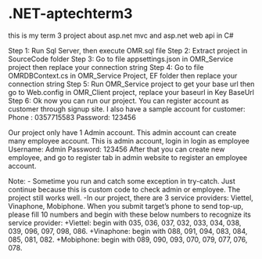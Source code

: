 # .NET-aptechterm3
this is my term 3 project about asp.net mvc and asp.net web api in C#


Step 1: Run Sql Server, then execute OMR.sql file
Step 2: Extract project in SourceCode folder
Step 3: Go to file appsettings.json in OMR_Service project then replace your connection string
Step 4: Go to file OMRDBContext.cs in OMR_Service Project, EF folder then replace your connection string
Step 5: Run OMR_Service project to get your base url then go to Web.config in OMR_Client project, replace your baseurl in Key BaseUrl
Step 6: Ok now you can run our project. You can register account as customer through signup site. I also have a sample account for customer:
Phone : 0357715583
Password: 123456

Our project only have 1 Admin account. This admin account can create many employee account. This is admin account, login in login as employee
Username: Admin
Password: 123456
After that you can create new employee, and go to register tab in admin website to register an employee account.

Note: - Sometime you run and catch some exception in try-catch. Just continue because this is custom code to check admin or employee. The project still works well.
-In our project, there are 3 service providers: Viettel, Vinaphone, Mobiphone. When you submit target’s phone to send top-up, please fill 10 numbers and begin with these below numbers to recognize its service provider:
	+Viettel: begin with 035, 036, 037, 032, 033, 034, 038, 039, 096, 097, 098, 086.
	+Vinaphone: begin with 088, 091, 094, 083, 084, 085, 081, 082.
	+Mobiphone: begin with 089, 090, 093, 070, 079, 077, 076, 078.
